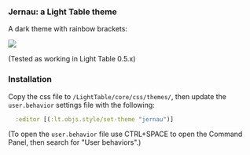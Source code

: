 ### Jernau: a Light Table theme

A dark theme with rainbow brackets:

<img src="https://raw.github.com/Misophistful/jernau-lighttable-theme/master/jernau-lightable-theme.png">

(Tested as working in Light Table 0.5.x)

### Installation

Copy the css file to `/LightTable/core/css/themes/`, then update the `user.behavior` settings file with the following:

```clojure
  :editor [(:lt.objs.style/set-theme "jernau")]
```

(To open the `user.behavior` file use CTRL+SPACE to open the Command Panel, then search for "User behaviors".)
